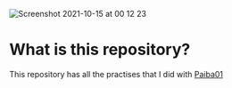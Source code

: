  ![Screenshot 2021-10-15 at 00 12 23](https://user-images.githubusercontent.com/58081588/137402615-0ec94f7d-e1fe-4ff5-9cc2-20ddc4b1e59a.png)


 # What is this repository?

 This repository has all the practises that I did with [Paiba01](https://github.com/Paiba01)